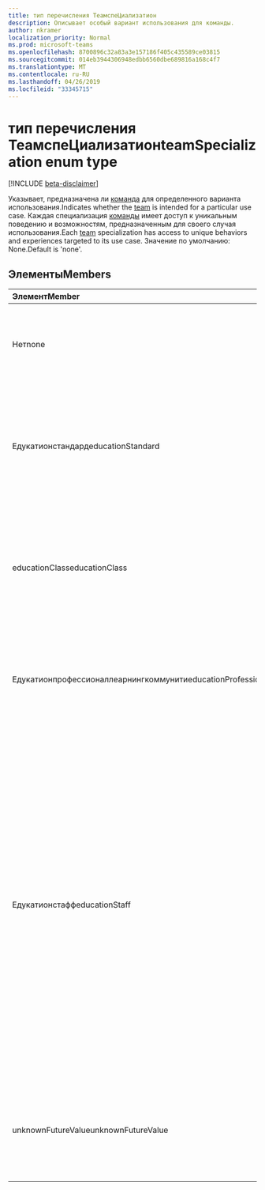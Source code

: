 ```yaml
---
title: тип перечисления ТеамспеЦиализатион
description: Описывает особый вариант использования для команды.
author: nkramer
localization_priority: Normal
ms.prod: microsoft-teams
ms.openlocfilehash: 8700896c32a83a3e157186f405c435589ce03815
ms.sourcegitcommit: 014eb3944306948edbb6560dbe689816a168c4f7
ms.translationtype: MT
ms.contentlocale: ru-RU
ms.lasthandoff: 04/26/2019
ms.locfileid: "33345715"
---
```

# <a name="teamspecialization-enum-type"></a><span data-ttu-id="3ee11-103">тип перечисления ТеамспеЦиализатион</span><span class="sxs-lookup"><span data-stu-id="3ee11-103">teamSpecialization enum type</span></span>

[!INCLUDE [beta-disclaimer](../../includes/beta-disclaimer.md)]

<span data-ttu-id="3ee11-104">Указывает, предназначена ли [команда](../resources/team.md) для определенного варианта использования.</span><span class="sxs-lookup"><span data-stu-id="3ee11-104">Indicates whether the [team](../resources/team.md) is intended for a particular use case.</span></span> <span data-ttu-id="3ee11-105">Каждая специализация [команды](../resources/team.md) имеет доступ к уникальным поведению и возможностям, предназначенным для своего случая использования.</span><span class="sxs-lookup"><span data-stu-id="3ee11-105">Each [team](../resources/team.md) specialization has access to unique behaviors and experiences targeted to its use case.</span></span> <span data-ttu-id="3ee11-106">Значение по умолчанию: None.</span><span class="sxs-lookup"><span data-stu-id="3ee11-106">Default is 'none'.</span></span>

## <a name="members"></a><span data-ttu-id="3ee11-107">Элементы</span><span class="sxs-lookup"><span data-stu-id="3ee11-107">Members</span></span>

| <span data-ttu-id="3ee11-108">Элемент</span><span class="sxs-lookup"><span data-stu-id="3ee11-108">Member</span></span>             | <span data-ttu-id="3ee11-109">Значение</span><span class="sxs-lookup"><span data-stu-id="3ee11-109">Value</span></span> | <span data-ttu-id="3ee11-110">Описание</span><span class="sxs-lookup"><span data-stu-id="3ee11-110">Description</span></span>                                                                |
| :----------------- | :---- | :------------------------------------------------------------------------- |
| <span data-ttu-id="3ee11-111">Нет</span><span class="sxs-lookup"><span data-stu-id="3ee11-111">none</span></span>               | <span data-ttu-id="3ee11-112">нуль</span><span class="sxs-lookup"><span data-stu-id="3ee11-112">0</span></span>     | <span data-ttu-id="3ee11-113">Тип по умолчанию для команды, обеспечивающей стандартную работу группы.</span><span class="sxs-lookup"><span data-stu-id="3ee11-113">Default type for a team which gives the standard team experience.</span></span>          |
| <span data-ttu-id="3ee11-114">Едукатионстандард</span><span class="sxs-lookup"><span data-stu-id="3ee11-114">educationStandard</span></span>  | <span data-ttu-id="3ee11-115">1,1</span><span class="sxs-lookup"><span data-stu-id="3ee11-115">1</span></span>     | <span data-ttu-id="3ee11-116">Группа, созданная пользователем для образования.</span><span class="sxs-lookup"><span data-stu-id="3ee11-116">Team created by an education user.</span></span> <span data-ttu-id="3ee11-117">Все команды, созданные пользователем для образования образования, имеют тип edu.</span><span class="sxs-lookup"><span data-stu-id="3ee11-117">All teams created by education user are of type Edu.</span></span> |
| <span data-ttu-id="3ee11-118">educationClass</span><span class="sxs-lookup"><span data-stu-id="3ee11-118">educationClass</span></span>     | <span data-ttu-id="3ee11-119">2</span><span class="sxs-lookup"><span data-stu-id="3ee11-119">2</span></span>     | <span data-ttu-id="3ee11-120">Командный интерфейс, оптимизированный для класса.</span><span class="sxs-lookup"><span data-stu-id="3ee11-120">Team experience optimized for a class.</span></span> <span data-ttu-id="3ee11-121">Это позволяет Сегментация функций в O365.</span><span class="sxs-lookup"><span data-stu-id="3ee11-121">This enables segmentation of features across O365.</span></span> |
| <span data-ttu-id="3ee11-122">Едукатионпрофессионаллеарнингкоммунити</span><span class="sxs-lookup"><span data-stu-id="3ee11-122">educationProfessionalLearningCommunity</span></span> | <span data-ttu-id="3ee11-123">4</span><span class="sxs-lookup"><span data-stu-id="3ee11-123">3</span></span> | <span data-ttu-id="3ee11-124">Рабочая группа, оптимизированная для "переработано".</span><span class="sxs-lookup"><span data-stu-id="3ee11-124">Team experience optimized for a PLC.</span></span> <span data-ttu-id="3ee11-125">Подробнее о том, как переадресовать [здесь](https://en.wikipedia.org/wiki/Professional_learning_community).</span><span class="sxs-lookup"><span data-stu-id="3ee11-125">Learn more about PLC [here](https://en.wikipedia.org/wiki/Professional_learning_community).</span></span> |
| <span data-ttu-id="3ee11-126">Едукатионстафф</span><span class="sxs-lookup"><span data-stu-id="3ee11-126">educationStaff</span></span>     | <span data-ttu-id="3ee11-127">SP4</span><span class="sxs-lookup"><span data-stu-id="3ee11-127">4</span></span>     |  <span data-ttu-id="3ee11-128">Тип команды оптимизированный интерфейс для сотрудников Организации, где руководитель отдела, например участник, является администратором и преподавателями участниками команды, которая поставляется с специализированной записной книжкой.</span><span class="sxs-lookup"><span data-stu-id="3ee11-128">Team type for an optimized experience for staff in an organization, where a staff leader, like a principal, is the admin and teachers are members in a team that comes with a specialized notebook.</span></span> <span data-ttu-id="3ee11-129">Более подробную информацию можно узнать в разделе [служебная записная книжКа OneNote для образовательных учреждений](https://www.onenote.com/staffnotebookedu).</span><span class="sxs-lookup"><span data-stu-id="3ee11-129">For more details, see [OneNote staff notebook for education](https://www.onenote.com/staffnotebookedu).</span></span> |
| <span data-ttu-id="3ee11-130">unknownFutureValue</span><span class="sxs-lookup"><span data-stu-id="3ee11-130">unknownFutureValue</span></span> | <span data-ttu-id="3ee11-131">см</span><span class="sxs-lookup"><span data-stu-id="3ee11-131">7</span></span>     | <span data-ttu-id="3ee11-132">Значение Sentinel зарезервировано как заполнитель для расширения перечисления в будущем.</span><span class="sxs-lookup"><span data-stu-id="3ee11-132">Sentinel value reserved as a placeholder for future expansion of the enum.</span></span> |
